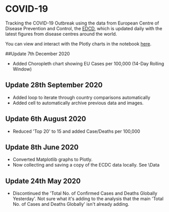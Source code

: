 # COVID-19
Tracking the COVID-19 Outbreak using the data from European Centre of Disease Prevention and Control, the [EDCD](https://www.ecdc.europa.eu/en/publications-data/download-todays-data-geographic-distribution-covid-19-cases-worldwide), which is updated daily with the latest figures from disease centres around the world.

You can view and interact with the Plotly charts in the notebook [here](https://nbviewer.jupyter.org/github/joshuagladwin/COVID-19/blob/master/COVID-19.ipynb).

##Update 7th December 2020

* Added Choropleth chart showing EU Cases per 100,000 (14-Day Rolling Window)

## Update 28th September 2020

* Added loop to iterate through country comparisons automatically
* Added cell to automatically archive previous data and images.

## Update 6th August 2020

* Reduced 'Top 20' to 15 and added Case/Deaths per 100,000

## Update 8th June 2020

* Converted Matplotlib graphs to Plotly.
* Now collecting and saving a copy of the ECDC data locally. See \Data

## Update 24th May 2020

 * Discontinued the 'Total No. of Confirmed Cases and Deaths Globally Yesterday'. Not sure what it's adding to the analysis that the main 'Total No. of Cases and Deaths Globally' isn't already adding.


